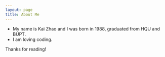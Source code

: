 ```yaml
---
layout: page
title: About Me
---
```


* My name is Kai Zhao and I was born in 1988, graduated from HQU and BUPT.
* I am loving coding.

Thanks for reading!
